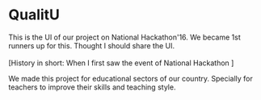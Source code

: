 # QualitU
This is the UI of our project on National Hackathon'16. We became 1st runners up for this. Thought I should share the UI. <br><br>
[History in short: 
When I first saw the event of National Hackathon
]

We made this project for educational sectors of our country. Specially for teachers to improve their skills and teaching style. 

